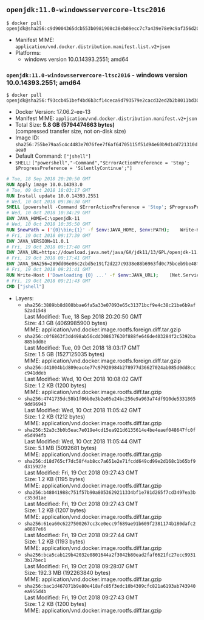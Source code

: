 ## `openjdk:11.0-windowsservercore-ltsc2016`

```console
$ docker pull openjdk@sha256:c9d9004365dcb553b0981908c38eb89ecc7c7a439e78e9c9af356d2092454a24
```

-	Manifest MIME: `application/vnd.docker.distribution.manifest.list.v2+json`
-	Platforms:
	-	windows version 10.0.14393.2551; amd64

### `openjdk:11.0-windowsservercore-ltsc2016` - windows version 10.0.14393.2551; amd64

```console
$ docker pull openjdk@sha256:f93ccb451bef4bd6b3cf14ceca9d793579e2cacd32ed2b2b8011bd30e190ab0e
```

-	Docker Version: 17.06.2-ee-13
-	Manifest MIME: `application/vnd.docker.distribution.manifest.v2+json`
-	Total Size: **5.8 GB (5794474663 bytes)**  
	(compressed transfer size, not on-disk size)
-	Image ID: `sha256:755be79aa5c4c4483e7076fee7f6af64705115f51d94e60b9d1dd721310daea0`
-	Default Command: `["jshell"]`
-	`SHELL`: `["powershell","-Command","$ErrorActionPreference = 'Stop'; $ProgressPreference = 'SilentlyContinue';"]`

```dockerfile
# Tue, 18 Sep 2018 20:20:50 GMT
RUN Apply image 10.0.14393.0
# Tue, 09 Oct 2018 18:03:17 GMT
RUN Install update 10.0.14393.2551
# Wed, 10 Oct 2018 09:36:30 GMT
SHELL [powershell -Command $ErrorActionPreference = 'Stop'; $ProgressPreference = 'SilentlyContinue';]
# Wed, 10 Oct 2018 10:34:29 GMT
ENV JAVA_HOME=C:\openjdk-11
# Wed, 10 Oct 2018 10:35:50 GMT
RUN $newPath = ('{0}\bin;{1}' -f $env:JAVA_HOME, $env:PATH); 	Write-Host ('Updating PATH: {0}' -f $newPath); 	setx /M PATH $newPath
# Fri, 19 Oct 2018 09:17:39 GMT
ENV JAVA_VERSION=11.0.1
# Fri, 19 Oct 2018 09:17:40 GMT
ENV JAVA_URL=https://download.java.net/java/GA/jdk11/13/GPL/openjdk-11.0.1_windows-x64_bin.zip
# Fri, 19 Oct 2018 09:17:41 GMT
ENV JAVA_SHA256=289dd06e06c2cbd5e191f2d227c9338e88b6963fd0c75bceb9be48f0394ede21
# Fri, 19 Oct 2018 09:21:41 GMT
RUN Write-Host ('Downloading {0} ...' -f $env:JAVA_URL); 	[Net.ServicePointManager]::SecurityProtocol = [Net.SecurityProtocolType]::Tls12; 	Invoke-WebRequest -Uri $env:JAVA_URL -OutFile 'openjdk.zip'; 	Write-Host ('Verifying sha256 ({0}) ...' -f $env:JAVA_SHA256); 	if ((Get-FileHash openjdk.zip -Algorithm sha256).Hash -ne $env:JAVA_SHA256) { 		Write-Host 'FAILED!'; 		exit 1; 	}; 		Write-Host 'Expanding ...'; 	New-Item -ItemType Directory -Path C:\temp | Out-Null; 	Expand-Archive openjdk.zip -DestinationPath C:\temp; 	Move-Item -Path C:\temp\* -Destination $env:JAVA_HOME; 	Remove-Item C:\temp; 		Write-Host 'Verifying install ...'; 	Write-Host '  java --version'; java --version; 	Write-Host '  javac --version'; javac --version; 		Write-Host 'Removing ...'; 	Remove-Item openjdk.zip -Force; 		Write-Host 'Complete.'
# Fri, 19 Oct 2018 09:21:43 GMT
CMD ["jshell"]
```

-	Layers:
	-	`sha256:3889bb8d808bbae6fa5a33e07093e65c31371bcf9e4c38c21be6b9af52ad1548`  
		Last Modified: Tue, 18 Sep 2018 20:20:50 GMT  
		Size: 4.1 GB (4069985900 bytes)  
		MIME: application/vnd.docker.image.rootfs.foreign.diff.tar.gzip
	-	`sha256:c0f6863f3dd498ab56cdd308637630f888fe646de403284f2c5392ba885bdd8e`  
		Last Modified: Tue, 09 Oct 2018 18:03:17 GMT  
		Size: 1.5 GB (1527125035 bytes)  
		MIME: application/vnd.docker.image.rootfs.foreign.diff.tar.gzip
	-	`sha256:d41004b1d809eac4e77c97920984b278977d36627024ab085d0dd8ccc941ddeb`  
		Last Modified: Wed, 10 Oct 2018 10:08:02 GMT  
		Size: 1.2 KB (1200 bytes)  
		MIME: application/vnd.docker.image.rootfs.diff.tar.gzip
	-	`sha256:4741735dc58b1f06b8e3b2e05e24bc256e9a963a74df910de53318659dd96943`  
		Last Modified: Wed, 10 Oct 2018 11:05:42 GMT  
		Size: 1.2 KB (1212 bytes)  
		MIME: application/vnd.docker.image.rootfs.diff.tar.gzip
	-	`sha256:52a3c3b0b5eac7e019e4cd15ea921d6135614e4be4eaef048647fc0fe5d494fb`  
		Last Modified: Wed, 10 Oct 2018 11:05:44 GMT  
		Size: 5.1 MB (5092681 bytes)  
		MIME: application/vnd.docker.image.rootfs.diff.tar.gzip
	-	`sha256:d18d765cf7dc58f4ab8cc7a651e2e71fcdd649cd99e2d168c1b65bf9d315927e`  
		Last Modified: Fri, 19 Oct 2018 09:27:43 GMT  
		Size: 1.2 KB (1195 bytes)  
		MIME: application/vnd.docker.image.rootfs.diff.tar.gzip
	-	`sha256:b48041988c751f57b90a8053629211334bf1e781d265f7cd3497ea3bc353d1ae`  
		Last Modified: Fri, 19 Oct 2018 09:27:43 GMT  
		Size: 1.2 KB (1207 bytes)  
		MIME: application/vnd.docker.image.rootfs.diff.tar.gzip
	-	`sha256:61ea60c6227500267cc3ce0ecc9f689ae91b609f2381174b180dafc2a8887e66`  
		Last Modified: Fri, 19 Oct 2018 09:27:44 GMT  
		Size: 1.2 KB (1193 bytes)  
		MIME: application/vnd.docker.image.rootfs.diff.tar.gzip
	-	`sha256:bca5cab129b42032e0801644a2f3042b80ead2faf6621fc27ecc99313b17bec1`  
		Last Modified: Fri, 19 Oct 2018 09:28:07 GMT  
		Size: 192.3 MB (192263840 bytes)  
		MIME: application/vnd.docker.image.rootfs.diff.tar.gzip
	-	`sha256:bac1d467071b9e80e418afc85f3edc10b4309cfc821a6193ab743940ea955d4b`  
		Last Modified: Fri, 19 Oct 2018 09:27:43 GMT  
		Size: 1.2 KB (1200 bytes)  
		MIME: application/vnd.docker.image.rootfs.diff.tar.gzip
